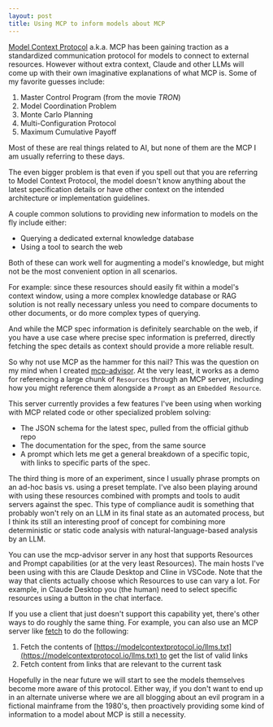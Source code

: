 ```yaml
---
layout: post
title: Using MCP to inform models about MCP
---
```


[Model Context Protocol](https://github.blog/ai-and-ml/llms/what-the-heck-is-mcp-and-why-is-everyone-talking-about-it/) a.k.a. MCP has been gaining traction as a standardized communication protocol for models to connect to external resources.  However without extra context, Claude and other LLMs will come up with their own imaginative explanations of what MCP is.  Some of my favorite guesses include:

1. Master Control Program (from the movie _TRON_)
2. Model Coordination Problem
3. Monte Carlo Planning
4. Multi-Configuration Protocol
5. Maximum Cumulative Payoff

Most of these are real things related to AI, but none of them are the MCP I am usually referring to these days.

<!--more-->

The even bigger problem is that even if you spell out that you are referring to Model Context Protocol, the model doesn't know anything about the latest specification details or have other context on the intended architecture or implementation guidelines.

A couple common solutions to providing new information to models on the fly include either:
- Querying a dedicated external knowledge database
- Using a tool to search the web

Both of these can work well for augmenting a model's knowledge, but might not be the most convenient option in all scenarios.

For example: since these resources should easily fit within a model's context window, using a more complex knowledge database or RAG solution is not really necessary unless you need to compare documents to other documents, or do more complex types of querying.

And while the MCP spec information is definitely searchable on the web, if you have a use case where precise spec information is preferred, directly fetching the spec details as context should provide a more reliable result.

So why not use MCP as the hammer for this nail?  This was the question on my mind when I created [mcp-advisor](https://github.com/olaservo/mcp-advisor
).  At the very least, it works as a demo for referencing a large chunk of `Resources` through an MCP server, including how you might reference them alongside a `Prompt` as an `Embedded Resource`.

This server currently provides a few features I've been using when working with MCP related code or other specialized problem solving:

- The JSON schema for the latest spec, pulled from the official github repo
- The documentation for the spec, from the same source
- A prompt which lets me get a general breakdown of a specific topic, with links to specific parts of the spec.

The third thing is more of an experiment, since I usually phrase prompts on an ad-hoc basis vs. using a preset template.  I've also been playing around with using these resources combined with prompts and tools to audit servers against the spec.  This type of compliance audit is something that probably won't rely on an LLM in its final state as an automated process, but I think its still an interesting proof of concept for combining more deterministic or static code analysis with natural-language-based analysis by an LLM.

You can use the mcp-advisor server in any host that supports Resources and Prompt capabilities (or at the very least Resources).  The main hosts I've been using with this are Claude Desktop and Cline in VSCode.  Note that the way that clients actually choose which Resources to use can vary a lot.  For example, in Claude Desktop you (the human) need to select specific resources using a button in the chat interface. 

If you use a client that just doesn't support this capability yet, there's other ways to do roughly the same thing.  For example, you can also use an MCP server like [fetch](https://github.com/modelcontextprotocol/servers/tree/main/src/fetch) to do the following:

1. Fetch the contents of [https://modelcontextprotocol.io/llms.txt](https://modelcontextprotocol.io/llms.txt) to get the list of valid links
2. Fetch content from links that are relevant to the current task

Hopefully in the near future we will start to see the models themselves become more aware of this protocol.  Either way, if you don't want to end up in an alternate universe where we are all blogging about an evil program in a fictional mainframe from the 1980's, then proactively providing some kind of information to a model about MCP is still a necessity.







